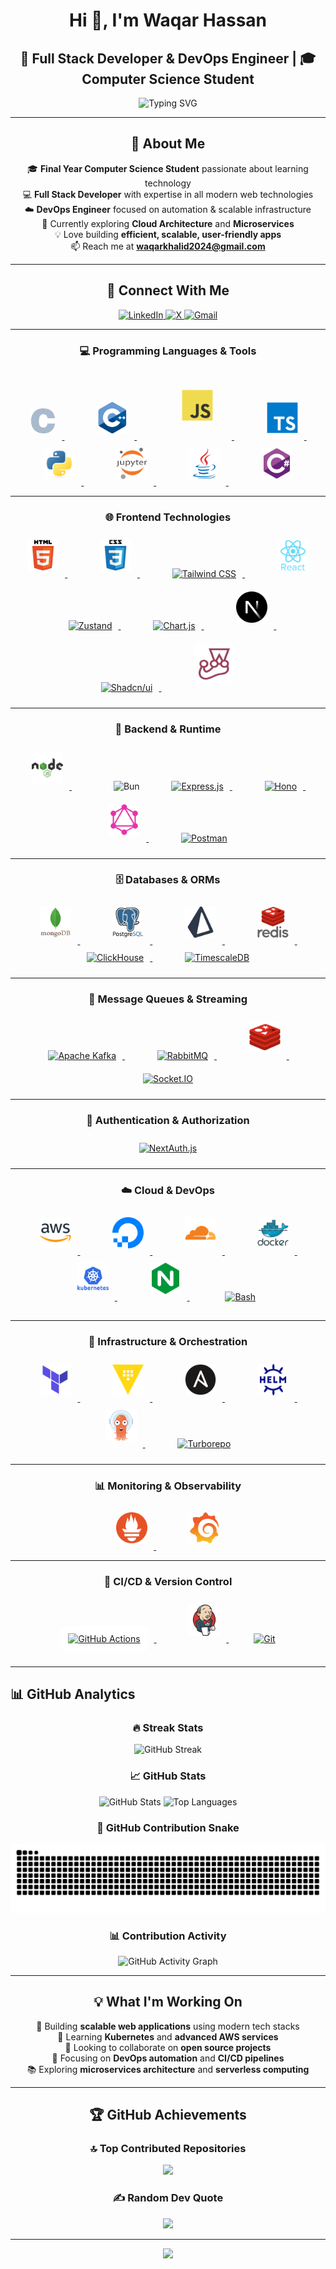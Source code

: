 <div align="center">

# Hi 👋, I'm Waqar Hassan

## 🚀 Full Stack Developer & DevOps Engineer | 🎓 Computer Science Student

<img src="https://readme-typing-svg.herokuapp.com?font=Fira+Code&size=24&duration=3000&pause=1000&color=00F5FF&center=true&vCenter=true&multiline=true&width=700&height=120&lines=Full+Stack+Web+Developer;DevOps+%26+Cloud+Enthusiast;Final+Year+Computer+Science+Engineering;" alt="Typing SVG" />

</div>

<div align="center">

---

## 🌟 About Me

🎓 **Final Year Computer Science Student** passionate about learning technology  
💻 **Full Stack Developer** with expertise in all modern web technologies  
☁️ **DevOps Engineer** focused on automation & scalable infrastructure  
🌱 Currently exploring **Cloud Architecture** and **Microservices**  
💡 Love building **efficient, scalable, user-friendly apps**  
📫 Reach me at **waqarkhalid2024@gmail.com**

---

</div>


<div align="center">

## 🤝 Connect With Me

<p align="center">
  <a href="https://linkedin.com/in/WAQARKHALID2024" target="_blank">
    <img src="https://img.shields.io/badge/LinkedIn-0077B5?style=for-the-badge&logo=linkedin&logoColor=white" alt="LinkedIn"/>
  </a>
  <a href="https://x.com/Waqarkhalid" target="_blank">
    <img src="https://img.shields.io/badge/X-000000?style=for-the-badge&logo=x&logoColor=white" alt="X"/>
  </a>
  <a href="mailto:waqarkhalid2024@gmail.com" target="_blank">
    <img src="https://img.shields.io/badge/Gmail-D14836?style=for-the-badge&logo=gmail&logoColor=white" alt="Gmail"/>
  </a>
</p>

</div>

---

<div align="center">

### 💻 Programming Languages & Tools
<p align="center">
  <a href="https://www.cprogramming.com/" target="_blank" style="margin: 15px;"> 
    <img src="https://raw.githubusercontent.com/devicons/devicon/master/icons/c/c-original.svg" alt="C" width="40" height="40" style="margin: 10px;"/> 
  </a>
  &nbsp;&nbsp;
  <a href="https://www.w3schools.com/cpp/" target="_blank" style="margin: 15px;"> 
    <img src="https://raw.githubusercontent.com/devicons/devicon/master/icons/cplusplus/cplusplus-original.svg" alt="C++" width="50" height="50" style="margin: 10px;"/> 
  </a>
  &nbsp;&nbsp;
  <a href="https://developer.mozilla.org/en-US/docs/Web/JavaScript" target="_blank" style="margin: 15px;"> 
    <img src="https://raw.githubusercontent.com/devicons/devicon/master/icons/javascript/javascript-original.svg" alt="JavaScript" width="50" height="50" style="margin: 30px;"/> 
  </a>
  &nbsp;&nbsp;
  <a href="https://www.typescriptlang.org/" target="_blank" style="margin: 15px;"> 
    <img src="https://raw.githubusercontent.com/devicons/devicon/master/icons/typescript/typescript-original.svg" alt="TypeScript" width="50" height="50" style="margin: 10px;"/> 
  </a>
  &nbsp;&nbsp;
  <a href="https://www.python.org" target="_blank" style="margin: 15px;"> 
    <img src="https://raw.githubusercontent.com/devicons/devicon/master/icons/python/python-original.svg" alt="Python" width="50" height="50" style="margin: 10px;"/> 
  </a>
  &nbsp;&nbsp;
  <a href="https://jupyter.org/" target="_blank" style="margin: 15px;"> 
    <img src="https://raw.githubusercontent.com/devicons/devicon/master/icons/jupyter/jupyter-original-wordmark.svg" alt="Jupyter" width="50" height="50" style="margin: 10px;"/> 
  </a>
  &nbsp;&nbsp;
  <a href="https://www.java.com/" target="_blank" style="margin: 15px;"> 
    <img src="https://raw.githubusercontent.com/devicons/devicon/master/icons/java/java-original.svg" alt="Java" width="50" height="50" style="margin: 10px;"/> 
  </a>
  &nbsp;&nbsp;
  <a href="https://learn.microsoft.com/en-us/dotnet/csharp/" target="_blank" style="margin: 15px;"> 
    <img src="https://raw.githubusercontent.com/devicons/devicon/master/icons/csharp/csharp-original.svg" alt="C#" width="50" height="50" style="margin: 10px;"/> 
  </a>
</p>

---

### 🌐 Frontend Technologies
<p align="center">
  <a href="https://developer.mozilla.org/en-US/docs/Web/HTML" target="_blank" style="margin: 15px;"> 
    <img src="https://raw.githubusercontent.com/devicons/devicon/master/icons/html5/html5-original-wordmark.svg" alt="HTML5" width="50" height="50" style="margin: 10px;"/> 
  </a>
  &nbsp;&nbsp;
  <a href="https://www.w3schools.com/css/" target="_blank" style="margin: 15px;"> 
    <img src="https://raw.githubusercontent.com/devicons/devicon/master/icons/css3/css3-original-wordmark.svg" alt="CSS3" width="50" height="50" style="margin: 10px;"/> 
  </a>
  &nbsp;&nbsp;
  <a href="https://tailwindcss.com/" target="_blank" style="margin: 15px;"> 
    <img src="https://www.vectorlogo.zone/logos/tailwindcss/tailwindcss-icon.svg" alt="Tailwind CSS" width="50" height="50" style="margin: 10px;"/> 
  </a>
  &nbsp;&nbsp;
  <a href="https://reactjs.org/" target="_blank" style="margin: 15px;"> 
    <img src="https://raw.githubusercontent.com/devicons/devicon/master/icons/react/react-original-wordmark.svg" alt="React" width="50" height="50" style="margin: 10px;"/> 
  </a>
  &nbsp;&nbsp;
  <a href="https://zustand-demo.pmnd.rs/" target="_blank" style="margin: 15px;"> 
    <img src="https://user-images.githubusercontent.com/958486/218346783-72be5ae3-b953-4dd7-b239-788a882fdad6.svg" alt="Zustand" width="50" height="50" style="margin: 10px;"/> 
  </a>
  &nbsp;&nbsp;
  <a href="https://www.chartjs.org/" target="_blank" style="margin: 15px;"> 
    <img src="https://www.chartjs.org/media/logo-title.svg" alt="Chart.js" width="50" height="50" style="margin: 10px;"/> 
  </a>
  &nbsp;&nbsp;
  <a href="https://nextjs.org/" target="_blank" style="margin: 15px;"> 
    <img src="https://raw.githubusercontent.com/devicons/devicon/master/icons/nextjs/nextjs-original.svg" alt="Next.js" width="50" height="50" style="margin: 10px;"/> 
  </a>
  &nbsp;&nbsp;
  <a href="https://ui.shadcn.com/" target="_blank" style="margin: 15px;"> 
    <img src="https://avatars.githubusercontent.com/u/124599?s=200&v=4" alt="Shadcn/ui" width="50" height="50" style="margin: 10px;"/> 
  </a>
  &nbsp;&nbsp;
  <a href="https://jestjs.io/" target="_blank" style="margin: 15px;"> 
    <img src="https://raw.githubusercontent.com/devicons/devicon/master/icons/jest/jest-plain.svg" alt="Jest" width="50" height="50" style="background-color: white; padding: 8px; border-radius: 8px; margin: 10px;"/> 
  </a>
</p>

---

### 🚀 Backend & Runtime
<p align="center">
  <a href="https://nodejs.org" target="_blank" style="margin: 15px;"> 
    <img src="https://raw.githubusercontent.com/devicons/devicon/master/icons/nodejs/nodejs-original-wordmark.svg" alt="Node.js" width="50" height="50" style="margin: 10px;"/> 
  </a>
  &nbsp;&nbsp;
  <a href="https://bun.sh/" target="_blank" style="margin: 15px;"> 
  </a>
    <img src="https://user-images.githubusercontent.com/709451/182802334-d9c42afe-f35d-4a7b-86ea-9985f73f20c3.png" alt="Bun" width="50" height="50" style="margin: 10px;"/> 
  &nbsp;&nbsp;
  <a href="https://expressjs.com" target="_blank" style="margin: 15px;"> 
    <img src="https://camo.githubusercontent.com/86f61f7d4367c71a580e11af0bcd4f333d1b967225a679a12998657db1307dd3/68747470733a2f2f692e636c6f756475702e636f6d2f7a6659366c4c376546612d3330303078333030302e706e67" alt="Express.js" width="50" height="50" style="margin: 10px;"/> 
  </a>
  &nbsp;&nbsp;
  <!-- <a href="https://fastapi.tiangolo.com/" target="_blank" style="margin: 15px;"> 
    <img src="https://raw.githubusercontent.com/devicons/devicon/master/icons/fastapi/fastapi-original.svg" alt="FastAPI" width="50" height="50" style="margin: 10px;"/> 
  </a>
  &nbsp;&nbsp; -->
  <a href="https://hono.dev/" target="_blank" style="margin: 15px;"> 
    <img src="https://avatars.githubusercontent.com/u/98495527?s=280&v=4" alt="Hono" width="50" height="50" style="margin: 10px;"/> 
  </a>
  &nbsp;&nbsp;
  <a href="https://graphql.org/" target="_blank" style="margin: 15px;"> 
    <img src="https://raw.githubusercontent.com/devicons/devicon/master/icons/graphql/graphql-plain.svg" alt="GraphQL" width="50" height="50" style="margin: 10px;"/> 
  </a>
  &nbsp;&nbsp;
  <a href="https://www.postman.com/" target="_blank" style="margin: 15px;"> 
    <img src="https://www.vectorlogo.zone/logos/getpostman/getpostman-icon.svg" alt="Postman" width="50" height="50" style="margin: 10px;"/> 
  </a>
</p>

---

### 🗄️ Databases & ORMs
<p align="center">
  <a href="https://www.mongodb.com/" target="_blank" style="margin: 15px;"> 
    <img src="https://raw.githubusercontent.com/devicons/devicon/master/icons/mongodb/mongodb-original-wordmark.svg" alt="MongoDB" width="50" height="50" style="margin: 10px;"/> 
  </a>
  &nbsp;&nbsp;
  <a href="https://www.postgresql.org" target="_blank" style="margin: 15px;"> 
    <img src="https://raw.githubusercontent.com/devicons/devicon/master/icons/postgresql/postgresql-original-wordmark.svg" alt="PostgreSQL" width="50" height="50" style="margin: 10px;"/> 
  </a>
  &nbsp;&nbsp;
  <a href="https://www.prisma.io/" target="_blank" style="margin: 15px;"> 
    <img src="https://raw.githubusercontent.com/devicons/devicon/master/icons/prisma/prisma-original.svg" alt="Prisma" width="50" height="50" style="margin: 10px;"/> 
  </a>
  &nbsp;&nbsp;
  <a href="https://redis.io" target="_blank" style="margin: 15px;"> 
    <img src="https://raw.githubusercontent.com/devicons/devicon/master/icons/redis/redis-original-wordmark.svg" alt="Redis" width="50" height="50" style="margin: 10px;"/> 
  </a>
  &nbsp;&nbsp;
  <a href="https://clickhouse.com/" target="_blank" style="margin: 15px;"> 
    <img src="https://avatars.githubusercontent.com/u/54801242?s=200&v=4" alt="ClickHouse" width="50" height="50" style="margin: 10px;"/> 
  </a>
  &nbsp;&nbsp;
  <a href="https://www.timescale.com/" target="_blank" style="margin: 15px;"> 
    <img src="https://assets.tigerdata.com/timescale-web/shared/logo/black-badge-animated.gif" alt="TimescaleDB" width="50" height="50" style="margin: 10px;"/> 
  </a>
</p>

---

### 📡 Message Queues & Streaming
<p align="center">
  <a href="https://kafka.apache.org/" target="_blank" style="margin: 15px;"> 
    <img src="https://encrypted-tbn0.gstatic.com/images?q=tbn:ANd9GcS-5L_S5QwqANYYUOly_Z_W6YDk24OMZY5Otw&s" alt="Apache Kafka" width="50" height="50" style="margin: 10px;"/> 
  </a>
  &nbsp;&nbsp;
  <a href="https://www.rabbitmq.com" target="_blank" style="margin: 15px;"> 
    <img src="https://www.vectorlogo.zone/logos/rabbitmq/rabbitmq-icon.svg" alt="RabbitMQ" width="50" height="50" style="margin: 10px;"/> 
  </a>
  &nbsp;&nbsp;
  <a href="https://redis.io/docs/data-types/streams/" target="_blank" style="margin: 15px;"> 
    <img src="https://raw.githubusercontent.com/devicons/devicon/master/icons/redis/redis-original.svg" alt="Redis Streams" width="50" height="50" style="margin: 10px;"/> 
  </a>
  &nbsp;&nbsp;
  <a href="https://socket.io/" target="_blank" style="margin: 15px;"> 
    <img src="https://cdn.worldvectorlogo.com/logos/socket-io.svg" alt="Socket.IO" width="50" height="50" style="margin: 10px;"/> 
  </a>
</p>

---

### 🔐 Authentication & Authorization
<p align="center">
  <a href="https://next-auth.js.org/" target="_blank" style="margin: 15px;"> 
    <img src="https://next-auth.js.org/img/logo/logo-sm.png" alt="NextAuth.js" width="50" height="50" style="margin: 10px;"/> 
  </a>
</p>

<!-- ## 🤖 AI & LangChain Ecosystem
<p align="center">
  <a href="https://www.langchain.com/" target="_blank" style="margin: 15px;">
    <img src="https://cdn.brandfetch.io/idzf7Sjo28/w/400/h/400/theme/dark/icon.jpeg?c=1bxid64Mup7aczewSAYMX&t=1751438886561" alt="LangChain" width="50" height="50" style="border-radius: 8px; margin: 10px;"/>
  </a>
  &nbsp;&nbsp;
  <a href="https://www.langchain.com/langgraph" target="_blank" style="margin: 15px;">
    <img src="https://registry.npmmirror.com/@lobehub/icons-static-png/latest/files/dark/langgraph.png" alt="LangGraph" width="50" height="50" style="border-radius: 8px; margin: 10px;"/>
  </a>
  &nbsp;&nbsp;
  <a href="https://www.langchain.com/langsmith" target="_blank" style="margin: 15px;">
    <img src="https://encrypted-tbn0.gstatic.com/images?q=tbn:ANd9GcRJjS5fJvvxHS5ME1rtaNWaEnrbAL03ndhJiA&s" alt="LangSmith" width="50" height="50" style="border-radius: 8px; margin: 10px;"/>
  </a>
  &nbsp;&nbsp;
  <a href="https://python.langchain.com/docs/langserve" target="_blank" style="margin: 15px;">
    <img src="https://cdn.brandfetch.io/idzf7Sjo28/w/400/h/400/theme/dark/icon.jpeg?c=1bxid64Mup7aczewSAYMX&t=1751438886561" alt="LangServe" width="50" height="50" style="border-radius: 8px; margin: 10px;"/>
  </a>
</p>
<p align="center" style="font-size: 8px; color: #888; margin-top: 15px;">
  <small>LangChain • LangGraph • LangSmith • LangServe</small>
</p> -->

---

### ☁️ Cloud & DevOps
<p align="center">
  <a href="https://aws.amazon.com" target="_blank" style="margin: 15px;"> 
    <img src="https://raw.githubusercontent.com/devicons/devicon/master/icons/amazonwebservices/amazonwebservices-original-wordmark.svg" alt="AWS" width="50" height="50" style="margin: 10px;"/> 
  </a>
  &nbsp;&nbsp;
  <a href="https://www.digitalocean.com/" target="_blank" style="margin: 15px;"> 
    <img src="https://raw.githubusercontent.com/devicons/devicon/master/icons/digitalocean/digitalocean-original.svg" alt="DigitalOcean" width="50" height="50" style="margin: 10px;"/> 
  </a>
  &nbsp;&nbsp;
  <a href="https://www.cloudflare.com/" target="_blank" style="margin: 15px;"> 
    <img src="https://raw.githubusercontent.com/devicons/devicon/master/icons/cloudflare/cloudflare-original.svg" alt="Cloudflare" width="50" height="50" style="margin: 10px;"/> 
  </a>
  &nbsp;&nbsp;
  <a href="https://www.docker.com/" target="_blank" style="margin: 15px;"> 
    <img src="https://raw.githubusercontent.com/devicons/devicon/master/icons/docker/docker-original-wordmark.svg" alt="Docker" width="50" height="50" style="margin: 10px;"/> 
  </a>
  &nbsp;&nbsp;
  <a href="https://kubernetes.io" target="_blank" style="margin: 15px;"> 
    <img src="https://raw.githubusercontent.com/devicons/devicon/master/icons/kubernetes/kubernetes-plain-wordmark.svg" alt="Kubernetes" width="50" height="50" style="margin: 10px;"/> 
  </a>
  &nbsp;&nbsp;
  <a href="https://www.nginx.com" target="_blank" style="margin: 15px;"> 
    <img src="https://raw.githubusercontent.com/devicons/devicon/master/icons/nginx/nginx-original.svg" alt="Nginx" width="50" height="50" style="margin: 10px;"/> 
  </a>
  &nbsp;&nbsp;
  <a href="https://www.gnu.org/software/bash/" target="_blank" style="margin: 15px;"> 
    <img src="https://www.vectorlogo.zone/logos/gnu_bash/gnu_bash-ar21~bgwhite.svg" alt="Bash" width="85" height="55" style="padding: 5px; border-radius: 5px; margin: 10px;"/> 
  </a>
</p>

---

### 🔧 Infrastructure & Orchestration
<p align="center">
  <a href="https://www.terraform.io/" target="_blank" style="margin: 15px;"> 
    <img src="https://raw.githubusercontent.com/devicons/devicon/master/icons/terraform/terraform-original.svg" alt="Terraform" width="50" height="50" style="margin: 10px;"/> 
  </a>
  &nbsp;&nbsp;
    <a href="https://www.vaultproject.io/" target="_blank" style="margin: 15px;"> 
    <img src="https://raw.githubusercontent.com/devicons/devicon/master/icons/vault/vault-original.svg" alt="Vault" width="50" height="50" style="margin: 10px;"/> 
  </a>
  &nbsp;&nbsp;
  <a href="https://www.ansible.com/" target="_blank" style="margin: 15px;"> 
    <img src="https://raw.githubusercontent.com/devicons/devicon/master/icons/ansible/ansible-original.svg" alt="Ansible" width="50" height="50" style="margin: 10px;"/> 
  </a>
  &nbsp;&nbsp;
  <a href="https://helm.sh/" target="_blank" style="margin: 15px;"> 
    <img src="https://raw.githubusercontent.com/devicons/devicon/master/icons/helm/helm-original.svg" alt="Helm" width="50" height="50" style="margin: 10px;"/> 
  </a>
  &nbsp;&nbsp;
  <a href="https://argoproj.github.io/cd/" target="_blank" style="margin: 15px;"> 
    <img src="https://raw.githubusercontent.com/devicons/devicon/master/icons/argocd/argocd-original.svg" alt="ArgoCD" width="50" height="50" style="margin: 10px;"/> 
  </a>
  &nbsp;&nbsp;
  <a href="https://turbo.build/" target="_blank" style="margin: 15px;"> 
    <img src="https://turbo.build/images/docs/repo/repo-hero-logo-dark.svg" alt="Turborepo" width="50" height="50" style="margin: 10px;"/> 
  </a>
</p>

---

### 📊 Monitoring & Observability
<p align="center">
  <a href="https://prometheus.io/" target="_blank" style="margin: 15px;"> 
    <img src="https://raw.githubusercontent.com/devicons/devicon/master/icons/prometheus/prometheus-original.svg" alt="Prometheus" width="50" height="50" style="margin: 10px;"/> 
  </a>
  &nbsp;&nbsp;
  <a href="https://grafana.com" target="_blank" style="margin: 15px;"> 
    <img src="https://raw.githubusercontent.com/devicons/devicon/master/icons/grafana/grafana-original.svg" alt="Grafana" width="50" height="50" style="margin: 10px;"/> 
  </a>
</p>

---

### 🚀 CI/CD & Version Control
<p align="center">
  <a href="https://github.com/features/actions" target="_blank" style="margin: 15px;"> 
    <img src="https://github.githubassets.com/images/modules/site/features/actions-icon-actions.svg" alt="GitHub Actions" width="50" height="50" style="background-color: white; padding: 12px; border-radius: 8px; margin: 10px;"/> 
  </a>
  &nbsp;&nbsp;
  <a href="https://www.jenkins.io" target="_blank" style="margin: 15px;"> 
    <img src="https://raw.githubusercontent.com/devicons/devicon/master/icons/jenkins/jenkins-original.svg" alt="Jenkins" width="50" height="50" style="margin: 10px;"/> 
  </a>
  <a href="https://git-scm.com/" target="_blank" style="margin: 15px;"> 
    <img src="https://www.vectorlogo.zone/logos/git-scm/git-scm-icon.svg" alt="Git" width="50" height="50" style="margin: 10px;"/> 
  </a>
</p>

</div>

---

## 📊 GitHub Analytics

<div align="center">

### 🔥 Streak Stats
![GitHub Streak](https://nirzak-streak-stats.vercel.app/?user=WaqarHassan20&theme=tokyonight&hide_border=true&stroke=0000&background=0D1117&ring=00F5FF&fire=00F5FF&currStreakLabel=00F5FF)

### 📈 GitHub Stats
<p align="center">
  <img height="200" src="https://github-readme-stats.vercel.app/api?username=WaqarHassan20&show_icons=true&theme=tokyonight&hide_border=true&bg_color=0D1117&title_color=00F5FF&icon_color=00F5FF&text_color=ffffff&count_private=true&include_all_commits=true" alt="GitHub Stats" />
  <img height="200" src="https://github-readme-stats.vercel.app/api/top-langs?username=WaqarHassan20&layout=compact&theme=tokyonight&hide_border=true&bg_color=0D1117&title_color=00F5FF&text_color=ffffff&langs_count=8" alt="Top Languages" />
</p>

### 🐍 GitHub Contribution Snake
<div align="center">
  <picture>
    <source media="(prefers-color-scheme: dark)" srcset="https://raw.githubusercontent.com/WaqarHassan20/WaqarHassan20/output/github-contribution-grid-snake-dark.svg">
    <source media="(prefers-color-scheme: light)" srcset="https://raw.githubusercontent.com/WaqarHassan20/WaqarHassan20/output/github-contribution-grid-snake.svg">
    <img alt="github contribution grid snake animation" src="https://raw.githubusercontent.com/WaqarHassan20/WaqarHassan20/output/github-contribution-grid-snake.svg">
  </picture>
</div>

### 📊 Contribution Activity
![GitHub Activity Graph](https://github-readme-activity-graph.vercel.app/graph?username=WaqarHassan20&theme=tokyo-night&bg_color=0D1117&color=00F5FF&line=00F5FF&point=ffffff&hide_border=true)

</div>

<div align="center">

---

## 💡 What I'm Working On

🔭 Building **scalable web applications** using modern tech stacks  
🌱 Learning **Kubernetes** and **advanced AWS services**  
👯 Looking to collaborate on **open source projects**  
🎯 Focusing on **DevOps automation** and **CI/CD pipelines**  
📚 Exploring **microservices architecture** and **serverless computing**

---

## 🏆 GitHub Achievements

### 🔝 Top Contributed Repositories
![](https://github-contributor-stats.vercel.app/api?username=WaqarHassan20&limit=5&theme=tokyonight&combine_all_yearly_contributions=true)

### ✍️ Random Dev Quote
![](https://quotes-github-readme.vercel.app/api?type=horizontal&theme=tokyonight)

---

<img src="https://capsule-render.vercel.app/api?type=waving&color=gradient&customColorList=0,1,2,3,4&height=100&section=footer&text=Thanks%20for%20visiting!&fontSize=16&fontColor=fff&animation=twinkling&fontAlignY=75"/>

</div>